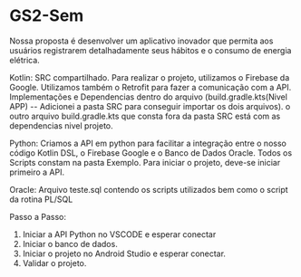 # GS2-Sem
Nossa proposta é desenvolver um aplicativo inovador que permita aos usuários registrarem 
detalhadamente seus hábitos e o consumo de energia elétrica.

Kotlin: SRC compartilhado. Para realizar o projeto, utilizamos o Firebase da Google. Utilizamos também o Retrofit para fazer a comunicação com a API. Implementações e Dependencias dentro do arquivo (build.gradle.kts(Nivel APP) -- Adicionei a pasta SRC para conseguir importar os dois arquivos). o outro arquivo build.gradle.kts que consta fora da pasta SRC está com as dependencias nivel projeto.

Python: Criamos a API em python para facilitar a integração entre o nosso código Kotlin DSL, o Firebase Google e o Banco de Dados Oracle. Todos os Scripts constam na pasta Exemplo. Para iniciar o projeto, deve-se iniciar primeiro a API.


Oracle: Arquivo teste.sql contendo os scripts utilizados bem como o script da rotina PL/SQL

Passo a Passo:

1. Iniciar a API Python no VSCODE e esperar conectar
2. Iniciar o banco de dados.
3. Iniciar o projeto no Android Studio e esperar conectar.
4. Validar o projeto.
